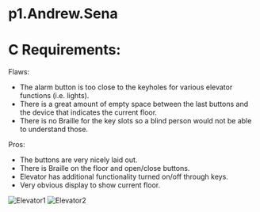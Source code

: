 # p1.Andrew.Sena

<p><h1>C Requirements:</h1></p>
  <p>Flaws:</p>
  <ul>
    <li>The alarm button is too close to the keyholes for various elevator functions (i.e. lights).</li>
    <li>There is a great amount of empty space between the last buttons and the device that indicates the current floor.</li>
    <li>There is no Braille for the key slots so a blind person would not be able to understand those. </li>
  </ul>
  <p>Pros:</p>
  <ul>
    <li>The buttons are very nicely laid out.</li>
    <li>There is Braille on the floor and open/close buttons.</li>
    <li>Elevator has additional functionality turned on/off through keys.</li>
    <li>Very obvious display to show current floor.</li>
  </ul>
    
![Elevator1](https://user-images.githubusercontent.com/57376958/192939639-de6c45a8-e18f-4fd3-97f5-bc6e2a6ca31a.png)
![Elevator2](https://user-images.githubusercontent.com/57376958/192941106-324439ec-e735-4672-a8bc-6ef87bcbcc3b.png)
<div></div>
